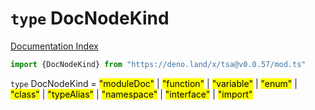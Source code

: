 # `type` DocNodeKind

[Documentation Index](../README.md)

```ts
import {DocNodeKind} from "https://deno.land/x/tsa@v0.0.57/mod.ts"
```

`type` DocNodeKind = <mark>"moduleDoc"</mark> | <mark>"function"</mark> | <mark>"variable"</mark> | <mark>"enum"</mark> | <mark>"class"</mark> | <mark>"typeAlias"</mark> | <mark>"namespace"</mark> | <mark>"interface"</mark> | <mark>"import"</mark>